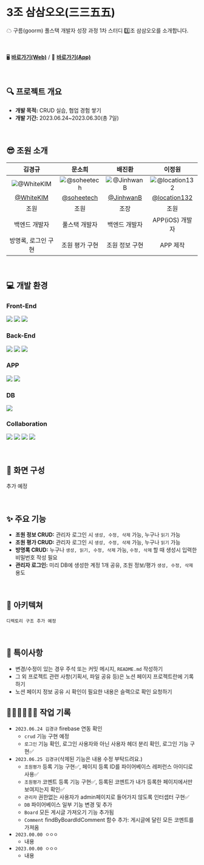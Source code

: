 # 3조 삼삼오오(三三五五)
☁ 구름(goorm) 풀스택 개발자 성장 과정 1차 스터디 3️⃣조 삼삼오오를 소개합니다.

<br />

🖥 [**바로가기(Web)**](https://goorm-fullstack.github.io/Introduce-3355/) / 📱 [**바로가기(App)**](https://github.com/goorm-fullstack/Introduce-3355/blob/main/AppPreviews.md)

<br />

## 🔍 프로젝트 개요
- **개발 목적:** CRUD 실습, 협업 경험 쌓기
- **개발 기간:** 2023.06.24~2023.06.30(총 7일)

<br />

## 😎 조원 소개

| 김경규 | 문소희 | 배진환 | 이정원 |
| :-: | :-: | :-: | :-: |
| ![@WhiteKIM](https://github.com/goorm-fullstack/Introduce-3355/assets/121299334/24f71bb9-12bb-4b29-9e2b-73461af0635d) | ![@soheetech](https://github.com/goorm-fullstack/Introduce-3355/assets/121299334/24c6f23b-8952-4e02-9347-ba42f5b67bc8)|![@JinhwanB](https://github.com/goorm-fullstack/Introduce-3355/assets/121299334/c503b06b-188f-4041-abf8-4041093d80a0) |![@location132](https://github.com/goorm-fullstack/Introduce-3355/assets/121299334/275b401f-aa95-43a9-a41e-6f4482e8f3e4)|
| [@WhiteKIM](https://github.com/WhiteKIM) | [@soheetech](https://github.com/soheetech) | [@JinhwanB](https://github.com/JinhwanB) | [@location132](https://github.com/location132) |
| 조원 | 조원 | 조장 | 조원 |
| 백엔드 개발자 | 풀스택 개발자 | 백엔드 개발자 | APP(iOS) 개발자 |
| 방명록, 로그인 구현 | 조원 평가 구현 | 조원 정보 구현 | APP 제작 |

<br />

## 💻 개발 환경


### Front-End
<img src="https://img.shields.io/badge/html5-E34F26?style=for-the-badge&logo=html5&logoColor=white"> <img src="https://img.shields.io/badge/css-1572B6?style=for-the-badge&logo=css3&logoColor=white"> <img src="https://img.shields.io/badge/javascript-F7DF1E?style=for-the-badge&logo=javascript&logoColor=black">


### Back-End
<img src="https://img.shields.io/badge/java 17-007396?style=for-the-badge&logo=java&logoColor=white"> <img src="https://img.shields.io/badge/spring 3.1.0-6DB33F?style=for-the-badge&logo=spring&logoColor=white"> <img src="https://img.shields.io/badge/thymeleaf-005F0F?style=for-the-badge&logo=thymeleaf&logoColor=white">


### APP
<img src="https://img.shields.io/badge/Dart-0175C2?style=for-the-badge&logo=Dart&logoColor=white"> <img src="https://img.shields.io/badge/flutter-02569B?style=for-the-badge&logo=flutter&logoColor=white">


### DB
<img src="https://img.shields.io/badge/firebase-FFCA28?style=for-the-badge&logo=firebase&logoColor=black">


### Collaboration
<img src="https://img.shields.io/badge/Notion-000000?style=for-the-badge&logo=Notion&logoColor=white"> <img src="https://img.shields.io/badge/Discord-5865F2?style=for-the-badge&logo=Discord&logoColor=white"> <img src="https://img.shields.io/badge/Slack-4A154B?style=for-the-badge&logo=Slack&logoColor=white"> <img src="https://img.shields.io/badge/github-181717?style=for-the-badge&logo=github&logoColor=white">

<br />

## 📝 화면 구성
추가 예정

<br />

## ✨ 주요 기능
- **조원 정보 CRUD:** 관리자 로그인 시 `생성, 수정, 삭제` 가능, 누구나 `읽기` 가능
- **조원 평가 CRUD:** 관리자 로그인 시 `생성, 수정, 삭제` 가능, 누구나 `읽기` 가능
- **방명록 CRUD:** 누구나 `생성, 읽기, 수정, 삭제` 가능, `수정, 삭제` 할 때 생성시 입력한 비밀번호 작성 필요
- **관리자 로그인:** 미리 DB에 생성한 계정 1개 공유, 조원 정보/평가 `생성, 수정, 삭제` 용도

<br />

## 📁 아키텍쳐

```
디렉토리 구조 추가 예정
```

<br />

## 📌 특이사항
- 변경/수정이 있는 경우 주석 또는 커밋 메시지, `README.md` 작성하기
- 그 외 프로젝트 관련 사항(기획서, 파일 공유 등)은 노션 페이지 프로젝트란에 기록하기
- 노션 페이지 정보 공유 시 확인이 필요한 내용은 슬랙으로 확인 요청하기


## 👩🏻‍💻👨🏻‍💻 작업 기록

- `2023.06.24 김경규` firebase 연동 확인
  + `crud` 기능 구현 예정
  + `로그인` 기능 확인, 로그인 사용자와 아닌 사용자 헤더 분리 확인, 로그인 기능 구현✅
- `2023.06.25 김경규`(삭제된 기능은 내용 수정 부탁드려요.)
  + `조원평가` 등록 기능 구현✅, 페이지 등록 ID를 파이어베이스 레퍼런스 아이디로 사용✅
  + `조원평가` 코멘트 등록 기능 구현✅, 등록된 코멘트가 내가 등록한 페이지에서만 보여지는지 확인✅
  + `관리자` 권한없는 사용자가 admin페이지로 들어가지 않도록 인터셉터 구현✅
  + `DB` 파이어베이스 일부 기능 변경 및 추가
  + `Board` 모든 게시글 가져오기 기능 추가됨
  + `Comment` findByBoardIdComment 함수 추가: 게시글에 달린 모든 코멘트를 가져옴
- `2023.00.00 ㅇㅇㅇ`
    + 내용
- `2023.00.00 ㅇㅇㅇ`
    + 내용
